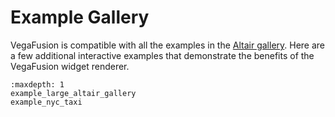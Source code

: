 # Example Gallery
VegaFusion is compatible with all the examples in the [Altair gallery](https://altair-viz.github.io/gallery/index.html). Here are a few additional interactive examples that demonstrate the benefits of the VegaFusion widget renderer.

```{toctree}
:maxdepth: 1
example_large_altair_gallery
example_nyc_taxi
```
